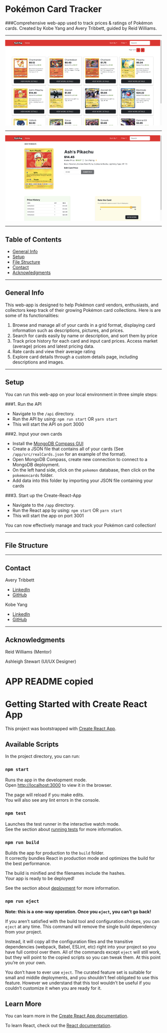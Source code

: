 # Pokémon Card Tracker
###Comprehensive web-app used to track prices & ratings of Pokémon cards. 
Created by Kobe Yang and Avery Tribbett, guided by Reid Williams.

---

![App Home Page](/images/webapp-homepage-screenshot.png)

---

![App Details Page](/images/webapp-detailspage-screenshot.png)

---
## Table of Contents
* [General Info](#general-info)
* [Setup](#setup)
* [File Structure](#file-structure)
* [Contact](#contact)
* [Acknowledgments](#acknowledgments)
---
## General Info

This web-app is designed to help Pokémon card vendors, enthusiasts, and collectors keep track of their growing Pokémon card collections. Here is are some of its functionalities: 
<!-- 1. View all of your cards in a grid format
2. Search for a specific card
3. Input a price entries for the card
4. Keep track of a history of price entries
5. View the card's market (average) and latest prices
5. Input a rating for the card
7. View the card's average rating
8. View the card's information (i.e., description, picture, etc) -->

1. Browse and manage all of your cards in a grid format, displaying card information such as descriptions, pictures, and prices. 
2. Search for cards easily by name or description, and sort them by price
3. Track price history for each card and input card prices. Access market (average) prices and latest pricing data. 
4. Rate cards and view their average rating
5. Explore card details through a custom details page, including descriptions and images. 

---
## Setup
You can run this web-app on your local environment in three simple steps: 

###1. Run the API

- Navigate to the `/api` directory. 
- Run the API by using: `npm run start` OR `yarn start`
- This will start the API on port 3000


###2. Input your own cards

- Install the [MongoDB Compass GUI](https://www.mongodb.com/try/download/compass)
- Create a JSON file that contains all of your cards (See `/app/src/realCards.json` for an example of the format). 
- Open MongoDB Compass, create new connection to connect to a MongoDB deployment. 
- On the left hand side, click on the `pokemon` database, then click on the `pokemoncards` folder. 
- Add data into this folder by importing your JSON file containing your cards


###3. Start up the Create-React-App

- Navigate to the `/app` directory. 
- Run the React app by using: `npm start` OR `yarn start`
- This will start the app on port 3001

You can now effectively manage and track your Pokémon card collection! 

---
## File Structure



---
## Contact
Avery Tribbett
* [LinkedIn](https://www.linkedin.com/in/averytribbett/)
* [GitHub](https://github.com/averytribbett)

Kobe Yang
* [LinkedIn](https://www.linkedin.com/in/kobeyang16/)
* [GitHub](https://github.com/Kobe16)
---
## Acknowledgments
Reid Williams (Mentor)

Ashleigh Stewart (UI/UX Designer)



<!-- We can probably use some of this in the setup -->
# APP README copied
# Getting Started with Create React App

This project was bootstrapped with [Create React App](https://github.com/facebook/create-react-app).

## Available Scripts

In the project directory, you can run:

### `npm start`

Runs the app in the development mode.\
Open [http://localhost:3000](http://localhost:3000) to view it in the browser.

The page will reload if you make edits.\
You will also see any lint errors in the console.

### `npm test`

Launches the test runner in the interactive watch mode.\
See the section about [running tests](https://facebook.github.io/create-react-app/docs/running-tests) for more information.

### `npm run build`

Builds the app for production to the `build` folder.\
It correctly bundles React in production mode and optimizes the build for the best performance.

The build is minified and the filenames include the hashes.\
Your app is ready to be deployed!

See the section about [deployment](https://facebook.github.io/create-react-app/docs/deployment) for more information.

### `npm run eject`

**Note: this is a one-way operation. Once you `eject`, you can’t go back!**

If you aren’t satisfied with the build tool and configuration choices, you can `eject` at any time. This command will remove the single build dependency from your project.

Instead, it will copy all the configuration files and the transitive dependencies (webpack, Babel, ESLint, etc) right into your project so you have full control over them. All of the commands except `eject` will still work, but they will point to the copied scripts so you can tweak them. At this point you’re on your own.

You don’t have to ever use `eject`. The curated feature set is suitable for small and middle deployments, and you shouldn’t feel obligated to use this feature. However we understand that this tool wouldn’t be useful if you couldn’t customize it when you are ready for it.

## Learn More

You can learn more in the [Create React App documentation](https://facebook.github.io/create-react-app/docs/getting-started).

To learn React, check out the [React documentation](https://reactjs.org/).